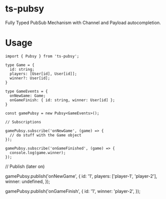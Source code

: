# ts-pubsy

Fully Typed PubSub Mechanism with Channel and Payload autocompletion.

# Usage

```
import { Pubsy } from 'ts-pubsy';

type Game = {
  id: string;
  players: [User[id], User[id]];
  winner?: User[id];
}

type GameEvents = {
  onNewGame: Game;
  onGameFinish: { id: string, winner: User[id] };
}

const gamePubsy = new Pubsy<GameEvents>();

// Subscriptions

gamePubsy.subscribe('onNewGame', (game) => {
  // do stuff with the Game object
});

gamePubsy.subscribe('onGameFinished', (game) => {
  console.log(game.winner);
});

```

// Publish (later on)

gamePubsy.publish('onNewGame', {
  id: '1',
  players: ['player-1', 'player-2'],
  winner: undefined,
});

gamePubsy.publish('onGameFinish', {
  id: '1',
  winner: 'player-2',
});

